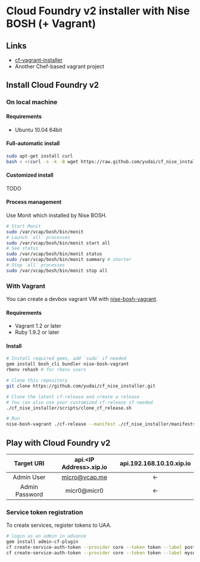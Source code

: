 # Cloud Foundry v2 installer with Nise BOSH (+ Vagrant)

## Links

* [cf-vagrant-installer](https://github.com/Altoros/cf-vagrant-installer)
 * Another Chef-based vagrant project

## Install Cloud Foundry v2

### On local machine

#### Requirements

* Ubuntu 10.04 64bit

#### Full-automatic install

```sh
sudo apt-get install curl
bash < <(curl -s -k -B wget https://raw.github.com/yudai/cf_nise_installer/master/scripts/bootstrap.sh)
```

#### Customized install

TODO

#### Process management

Use Monit which installed by Nise BOSH.

```sh
# Start Monit
sudo /var/vcap/bosh/bin/monit
# Launch `all` processes
sudo /var/vcap/bosh/bin/monit start all
# See status
sudo /var/vcap/bosh/bin/monit status
sudo /var/vcap/bosh/bin/monit summary # shorter
# Stop `all` processes
sudo /var/vcap/bosh/bin/monit stop all
```

### With Vagrant

You can create a devbox vagrant VM with [nise-bosh-vagrant](https://github.com/BrianMMcClain/nise-bosh-vagrant).

#### Requirements

* Vagrant 1.2 or later
* Ruby 1.9.2 or later

#### Install

```sh
# Install required gems, add `sudo` if needed
gem install bosh_cli bundler nise-bosh-vagrant
rbenv rehash # for rbenv users

# Clone this repository
git clone https://github.com/yudai/cf_nise_installer.git

# Clone the latest cf-release and create a release
# You can also use your customized cf-release if needed
./cf_nise_installer/scripts/clone_cf_release.sh

# Run
nise-bosh-vagrant ./cf-release --manifest ./cf_nise_installer/manifests/micro.yml --postinstall ./cf_nise_installer/scripts/postinstall.sh --memory 2048 --start
```

## Play with Cloud Foundry v2

| Target URI     | api.\<IP Address\>.xip.io | api.192.168.10.10.xip.io |
| :------------: | :-----------------------: | :----------------------: |
| Admin User     | micro@vcap.me             | <-                       |
| Admin Password | micr0@micr0               | <-                       |

### Service token registration

To create services, register tokens to UAA.

```sh
# login as an admin in advance
gem install admin-cf-plugin
cf create-service-auth-token --provider core --token token --label postgresql
cf create-service-auth-token --provider core --token token --label mysql
```